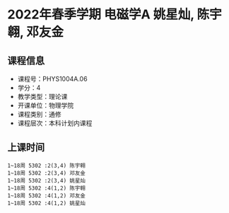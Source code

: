 # 2022年春季学期 电磁学A 姚星灿, 陈宇翱, 邓友金






## 课程信息

- 课程号：PHYS1004A.06
- 学分：4
- 教学类型：理论课
- 开课单位：物理学院
- 课程类别：通修
- 课程层次：本科计划内课程

## 上课时间

```
1~18周 5302 :2(3,4) 陈宇翱
1~18周 5302 :2(3,4) 邓友金
1~18周 5302 :2(3,4) 姚星灿
1~18周 5302 :4(1,2) 陈宇翱
1~18周 5302 :4(1,2) 邓友金
1~18周 5302 :4(1,2) 姚星灿
```

